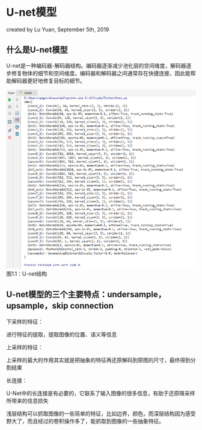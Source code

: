 # U-net模型
created by Lu Yuan, September 5th, 2019

## 什么是U-net模型
U-net是一种编码器-解码器结构。编码器逐渐减少池化层的空间维度，解码器逐步修复物体的细节和空间维度。编码器和解码器之间通常存在快捷连接，因此能帮助解码器更好地修复目标的细节。

![screen ](screencut/1.png)图1.1：U-net结构

## U-net模型的三个主要特点：undersample，upsample，skip connection
下采样的特征：

进行特征的提取，提取图像的位置、语义等信息

上采样的特征：

上采样的最大的作用其实就是把抽象的特征再还原解码到原图的尺寸，最终得到分割结果

长连接：

U-Net中的长连接是有必要的，它联系了输入图像的很多信息，有助于还原降采样所带来的信息损失


浅层结构可以抓取图像的一些简单的特征，比如边界，颜色，而深层结构因为感受野大了，而且经过的卷积操作多了，能抓取到图像的一些抽象特征。